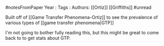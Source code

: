#notesFromPaper
Year   :
Tags   :
Authors: [[Ortiz]] [[Griffiths]]
#unread

Built off of [[Game Transfer Phenomena-Ortiz]] to see the prevalence of various types of [[game transfer phenomena|GTP]]

I'm not going to bother fully reading this, but this might be great to come back to to get stats about GTP.
